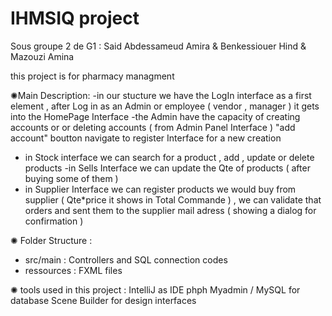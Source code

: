 # IHMSIQ project
  Sous groupe 2 de G1 : Said Abdessameud Amira &
                        Benkessiouer Hind &
                        Mazouzi Amina 
                        
                        
   this project is for pharmacy managment 
   
 ✺Main Description: 
 -in our stucture we have the LogIn interface as a first element , after Log in as an Admin or employee ( vendor , manager ) it gets into the HomePage Interface
 -the Admin have the capacity of creating accounts or  or deleting accounts ( from Admin Panel Interface ) "add account" boutton navigate to register Interface for a   new creation 
 - in Stock interface we can search for a product , add , update or delete products
 -in Sells Interface we can update the Qte of products ( after buying some of them ) 
 - in Supplier Interface we can register products we would buy from supplier ( Qte*price it shows in Total Commande ) , we can validate that orders and sent them to the supplier mail adress ( showing a dialog for confirmation )
 
✺ Folder Structure :
 - src/main : Controllers and SQL connection codes 
 - ressources : FXML files 
  
 ✺ tools used in this project :
 IntelliJ as IDE 
 phph Myadmin / MySQL for database
 Scene Builder for design interfaces
                        
